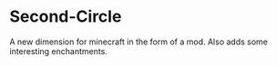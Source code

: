 Second-Circle
=============

A new dimension for minecraft in the form of a mod.
Also adds some interesting enchantments.
